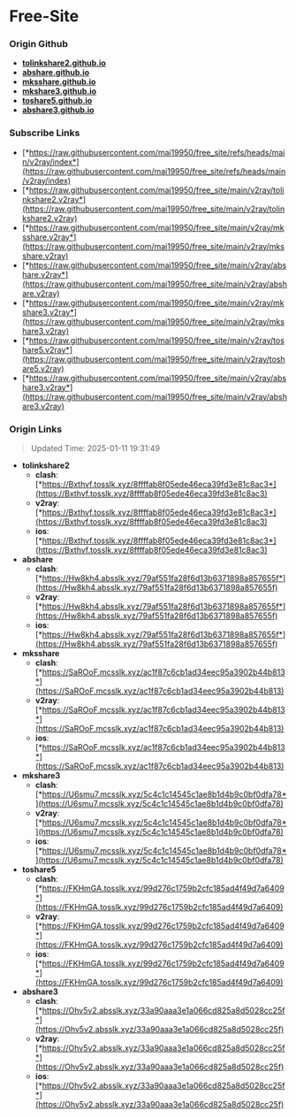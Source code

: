 # Free-Site

### Origin Github

- [**tolinkshare2.github.io**](https://github.com/tolinkshare2/tolinkshare2.github.io)
- [**abshare.github.io**](https://github.com/abshare/abshare.github.io)
- [**mksshare.github.io**](https://github.com/mksshare/mksshare.github.io)
- [**mkshare3.github.io**](https://github.com/mkshare3/mkshare3.github.io)
- [**toshare5.github.io**](https://github.com/toshare5/toshare5.github.io)
- [**abshare3.github.io**](https://github.com/abshare3/abshare3.github.io)

### Subscribe Links

- [*https://raw.githubusercontent.com/mai19950/free_site/refs/heads/main/v2ray/index*](https://raw.githubusercontent.com/mai19950/free_site/refs/heads/main/v2ray/index)
- [*https://raw.githubusercontent.com/mai19950/free_site/main/v2ray/tolinkshare2.v2ray*](https://raw.githubusercontent.com/mai19950/free_site/main/v2ray/tolinkshare2.v2ray)
- [*https://raw.githubusercontent.com/mai19950/free_site/main/v2ray/mksshare.v2ray*](https://raw.githubusercontent.com/mai19950/free_site/main/v2ray/mksshare.v2ray)
- [*https://raw.githubusercontent.com/mai19950/free_site/main/v2ray/abshare.v2ray*](https://raw.githubusercontent.com/mai19950/free_site/main/v2ray/abshare.v2ray)
- [*https://raw.githubusercontent.com/mai19950/free_site/main/v2ray/mkshare3.v2ray*](https://raw.githubusercontent.com/mai19950/free_site/main/v2ray/mkshare3.v2ray)
- [*https://raw.githubusercontent.com/mai19950/free_site/main/v2ray/toshare5.v2ray*](https://raw.githubusercontent.com/mai19950/free_site/main/v2ray/toshare5.v2ray)
- [*https://raw.githubusercontent.com/mai19950/free_site/main/v2ray/abshare3.v2ray*](https://raw.githubusercontent.com/mai19950/free_site/main/v2ray/abshare3.v2ray)

### Origin Links

> Updated Time: 2025-01-11 19:31:49

- **tolinkshare2**
  - **clash**: [*https://Bxthvf.tosslk.xyz/8ffffab8f05ede46eca39fd3e81c8ac3*](https://Bxthvf.tosslk.xyz/8ffffab8f05ede46eca39fd3e81c8ac3)
  - **v2ray**: [*https://Bxthvf.tosslk.xyz/8ffffab8f05ede46eca39fd3e81c8ac3*](https://Bxthvf.tosslk.xyz/8ffffab8f05ede46eca39fd3e81c8ac3)
  - **ios**: [*https://Bxthvf.tosslk.xyz/8ffffab8f05ede46eca39fd3e81c8ac3*](https://Bxthvf.tosslk.xyz/8ffffab8f05ede46eca39fd3e81c8ac3)
- **abshare**
  - **clash**: [*https://Hw8kh4.absslk.xyz/79af551fa28f6d13b6371898a857655f*](https://Hw8kh4.absslk.xyz/79af551fa28f6d13b6371898a857655f)
  - **v2ray**: [*https://Hw8kh4.absslk.xyz/79af551fa28f6d13b6371898a857655f*](https://Hw8kh4.absslk.xyz/79af551fa28f6d13b6371898a857655f)
  - **ios**: [*https://Hw8kh4.absslk.xyz/79af551fa28f6d13b6371898a857655f*](https://Hw8kh4.absslk.xyz/79af551fa28f6d13b6371898a857655f)
- **mksshare**
  - **clash**: [*https://SaROoF.mcsslk.xyz/ac1f87c6cb1ad34eec95a3902b44b813*](https://SaROoF.mcsslk.xyz/ac1f87c6cb1ad34eec95a3902b44b813)
  - **v2ray**: [*https://SaROoF.mcsslk.xyz/ac1f87c6cb1ad34eec95a3902b44b813*](https://SaROoF.mcsslk.xyz/ac1f87c6cb1ad34eec95a3902b44b813)
  - **ios**: [*https://SaROoF.mcsslk.xyz/ac1f87c6cb1ad34eec95a3902b44b813*](https://SaROoF.mcsslk.xyz/ac1f87c6cb1ad34eec95a3902b44b813)
- **mkshare3**
  - **clash**: [*https://U6smu7.mcsslk.xyz/5c4c1c14545c1ae8b1d4b9c0bf0dfa78*](https://U6smu7.mcsslk.xyz/5c4c1c14545c1ae8b1d4b9c0bf0dfa78)
  - **v2ray**: [*https://U6smu7.mcsslk.xyz/5c4c1c14545c1ae8b1d4b9c0bf0dfa78*](https://U6smu7.mcsslk.xyz/5c4c1c14545c1ae8b1d4b9c0bf0dfa78)
  - **ios**: [*https://U6smu7.mcsslk.xyz/5c4c1c14545c1ae8b1d4b9c0bf0dfa78*](https://U6smu7.mcsslk.xyz/5c4c1c14545c1ae8b1d4b9c0bf0dfa78)
- **toshare5**
  - **clash**: [*https://FKHmGA.tosslk.xyz/99d276c1759b2cfc185ad4f49d7a6409*](https://FKHmGA.tosslk.xyz/99d276c1759b2cfc185ad4f49d7a6409)
  - **v2ray**: [*https://FKHmGA.tosslk.xyz/99d276c1759b2cfc185ad4f49d7a6409*](https://FKHmGA.tosslk.xyz/99d276c1759b2cfc185ad4f49d7a6409)
  - **ios**: [*https://FKHmGA.tosslk.xyz/99d276c1759b2cfc185ad4f49d7a6409*](https://FKHmGA.tosslk.xyz/99d276c1759b2cfc185ad4f49d7a6409)
- **abshare3**
  - **clash**: [*https://Ohv5v2.absslk.xyz/33a90aaa3e1a066cd825a8d5028cc25f*](https://Ohv5v2.absslk.xyz/33a90aaa3e1a066cd825a8d5028cc25f)
  - **v2ray**: [*https://Ohv5v2.absslk.xyz/33a90aaa3e1a066cd825a8d5028cc25f*](https://Ohv5v2.absslk.xyz/33a90aaa3e1a066cd825a8d5028cc25f)
  - **ios**: [*https://Ohv5v2.absslk.xyz/33a90aaa3e1a066cd825a8d5028cc25f*](https://Ohv5v2.absslk.xyz/33a90aaa3e1a066cd825a8d5028cc25f)
